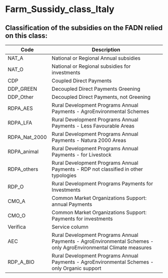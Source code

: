 # Farm_Sussidy_class_Italy
## Classification of the subsidies on the FADN relied on this class:

| Code         | Description                                                                                         |
|--------------|-----------------------------------------------------------------------------------------------------|
| NAT_A        | National or Regional Annual subsidies                                                               |
| NAT_O        | National or Regional subsidies for investments                                                      |
| CDP          | Coupled Direct Payments                                                                             |
| DDP_GREEN    | Decoupled Direct Payments Greening                                                                  |
| DDP_Other    | Decoupled Direct Payments, not Greening                                                             |
| RDPA_AES     | Rural Development Programs Annual Payments - AgroEnvironmental Schemes                              |
| RDPA_LFA     | Rural Development Programs Annual Payments - Less Favourable Areas                                  |
| RDPA_Nat_2000| Rural Development Programs Annual Payments - Natura 2000 Areas                                      |
| RDPA_animal  | Rural Development Programs Annual Payments - for Livestock                                          |
| RDPA_others  | Rural Development Programs Annual Payments - RDP not classified in other typologies                 |
| RDP_O        | Rural Development Programs Payments for Investments                                                 |
| CMO_A        | Common Market Organizations Support: annual Payments                                                |
| CMO_O        | Common Market Organizations Support: Payments for investments                                       |
| Verifica     | Service column                                                                                      |
| AEC          | Rural Development Programs Annual Payments - AgroEnvironmental Schemes - only AgroEnvironmental Climate measures |
| RDP_A_BIO    | Rural Development Programs Annual Payments - AgroEnvironmental Schemes - only Organic support       |
